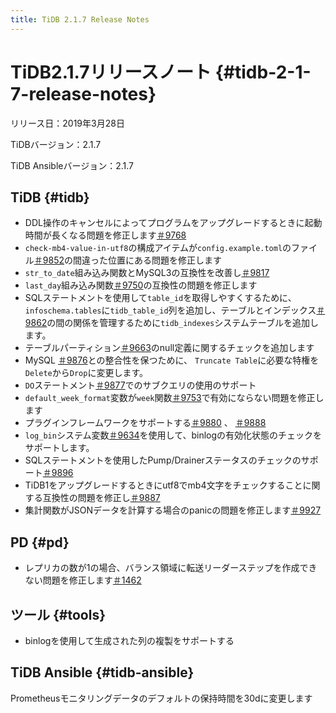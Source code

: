 ```yaml
---
title: TiDB 2.1.7 Release Notes
---
```


# TiDB2.1.7リリースノート {#tidb-2-1-7-release-notes}

リリース日：2019年3月28日

TiDBバージョン：2.1.7

TiDB Ansibleバージョン：2.1.7

## TiDB {#tidb}

-   DDL操作のキャンセルによってプログラムをアップグレードするときに起動時間が長くなる問題を修正します[＃9768](https://github.com/pingcap/tidb/pull/9768)
-   `check-mb4-value-in-utf8`の構成アイテムが`config.example.toml`のファイル[＃9852](https://github.com/pingcap/tidb/pull/9852)の間違った位置にある問題を修正します
-   `str_to_date`組み込み関数とMySQL3の互換性を改善し[＃9817](https://github.com/pingcap/tidb/pull/9817)
-   `last_day`組み込み関数[＃9750](https://github.com/pingcap/tidb/pull/9750)の互換性の問題を修正します
-   SQLステートメントを使用して`table_id`を取得しやすくするために、 `infoschema.tables`に`tidb_table_id`列を追加し、テーブルとインデックス[＃9862](https://github.com/pingcap/tidb/pull/9862)の間の関係を管理するために`tidb_indexes`システムテーブルを追加します。
-   テーブルパーティション[＃9663](https://github.com/pingcap/tidb/pull/9663)のnull定義に関するチェックを追加します
-   MySQL [＃9876](https://github.com/pingcap/tidb/pull/9876)との整合性を保つために、 `Truncate Table`に必要な特権を`Delete`から`Drop`に変更します。
-   `DO`ステートメント[＃9877](https://github.com/pingcap/tidb/pull/9877)でのサブクエリの使用のサポート
-   `default_week_format`変数が`week`関数[＃9753](https://github.com/pingcap/tidb/pull/9753)で有効にならない問題を修正します
-   プラグインフレームワークをサポートする[＃9880](https://github.com/pingcap/tidb/pull/9880) 、 [＃9888](https://github.com/pingcap/tidb/pull/9888)
-   `log_bin`システム変数[＃9634](https://github.com/pingcap/tidb/pull/9634)を使用して、binlogの有効化状態のチェックをサポートします。
-   SQLステートメントを使用したPump/Drainerステータスのチェックのサポート[＃9896](https://github.com/pingcap/tidb/pull/9896)
-   TiDB1をアップグレードするときにutf8でmb4文字をチェックすることに関する互換性の問題を修正し[＃9887](https://github.com/pingcap/tidb/pull/9887)
-   集計関数がJSONデータを計算する場合のpanicの問題を修正します[＃9927](https://github.com/pingcap/tidb/pull/9927)

## PD {#pd}

-   レプリカの数が1の場合、バランス領域に転送リーダーステップを作成できない問題を修正します[＃1462](https://github.com/pingcap/pd/pull/1462)

## ツール {#tools}

-   binlogを使用して生成された列の複製をサポートする

## TiDB Ansible {#tidb-ansible}

Prometheusモニタリングデータのデフォルトの保持時間を30dに変更します

